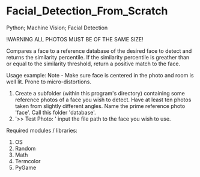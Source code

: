 # Facial_Detection_From_Scratch
Python; Machine Vision; Facial Detection

!WARNING ALL PHOTOS MUST BE OF THE SAME SIZE!

Compares a face to a reference database of the desired face to detect and returns the similarity percentile. If the similarity percentile is greather than or equal to the similarity threshold, return a positive match 
to the face.

Usage example:
  Note - Make sure face is centered in the photo and room is well lit. Prone to micro-distortions.
  1. Create a subfolder (within this program's directory) containing some reference photos of a face you wish to detect. Have at least ten photos taken from slightly different angles. Name the prime reference photo 'face'. Call this folder 'database'.
  2. '>> Test Photo: ' input the file path to the face you wish to use.

Required modules / libraries:
  1. OS
  2. Random
  3. Math
  4. Termcolor
  5. PyGame

